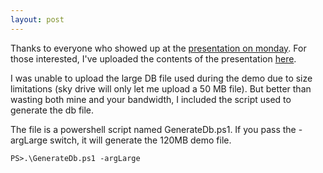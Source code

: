 ```yaml
---
layout: post
---
```

Thanks to everyone who showed up at the [presentation on monday](http://blogs.msdn.com/jaredpar/archive/2008/10/23/presenting-at-net-developers-association-meeting-oct-27.aspx). For those interested, I've uploaded the contents of the presentation [here](http://cid-dc25b20f65f628f8.skydrive.live.com/self.aspx/Public/Linq%20Presentation).  

I was unable to upload the large DB file used during the demo due to size limitations (sky drive will only let me upload a 50 MB file). But better than wasting both mine and your bandwidth, I included the script used to generate the db file.

The file is a powershell script named GenerateDb.ps1. If you pass the -argLarge switch, it will generate the 120MB demo file.

    PS>.\GenerateDb.ps1 -argLarge

